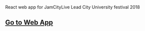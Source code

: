 React web app for JamCityLive Lead City University festival 2018

## [Go to Web App](https://lcu-jamcitylive-fest18.netlify.com/)
